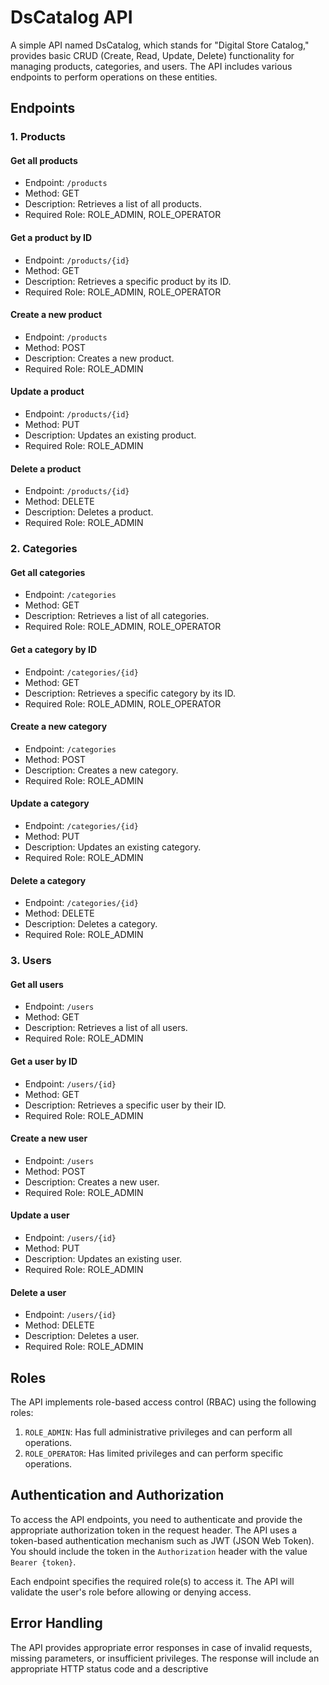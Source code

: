 # DsCatalog API

A simple API named DsCatalog, which stands for "Digital Store Catalog," provides basic CRUD (Create, Read, Update, Delete) functionality for managing products, categories, and users. The API includes various endpoints to perform operations on these entities.

## Endpoints

### 1. Products

#### Get all products

- Endpoint: `/products`
- Method: GET
- Description: Retrieves a list of all products.
- Required Role: ROLE_ADMIN, ROLE_OPERATOR

#### Get a product by ID

- Endpoint: `/products/{id}`
- Method: GET
- Description: Retrieves a specific product by its ID.
- Required Role: ROLE_ADMIN, ROLE_OPERATOR

#### Create a new product

- Endpoint: `/products`
- Method: POST
- Description: Creates a new product.
- Required Role: ROLE_ADMIN

#### Update a product

- Endpoint: `/products/{id}`
- Method: PUT
- Description: Updates an existing product.
- Required Role: ROLE_ADMIN

#### Delete a product

- Endpoint: `/products/{id}`
- Method: DELETE
- Description: Deletes a product.
- Required Role: ROLE_ADMIN

### 2. Categories

#### Get all categories

- Endpoint: `/categories`
- Method: GET
- Description: Retrieves a list of all categories.
- Required Role: ROLE_ADMIN, ROLE_OPERATOR

#### Get a category by ID

- Endpoint: `/categories/{id}`
- Method: GET
- Description: Retrieves a specific category by its ID.
- Required Role: ROLE_ADMIN, ROLE_OPERATOR

#### Create a new category

- Endpoint: `/categories`
- Method: POST
- Description: Creates a new category.
- Required Role: ROLE_ADMIN

#### Update a category

- Endpoint: `/categories/{id}`
- Method: PUT
- Description: Updates an existing category.
- Required Role: ROLE_ADMIN

#### Delete a category

- Endpoint: `/categories/{id}`
- Method: DELETE
- Description: Deletes a category.
- Required Role: ROLE_ADMIN

### 3. Users

#### Get all users

- Endpoint: `/users`
- Method: GET
- Description: Retrieves a list of all users.
- Required Role: ROLE_ADMIN

#### Get a user by ID

- Endpoint: `/users/{id}`
- Method: GET
- Description: Retrieves a specific user by their ID.
- Required Role: ROLE_ADMIN

#### Create a new user

- Endpoint: `/users`
- Method: POST
- Description: Creates a new user.
- Required Role: ROLE_ADMIN

#### Update a user

- Endpoint: `/users/{id}`
- Method: PUT
- Description: Updates an existing user.
- Required Role: ROLE_ADMIN

#### Delete a user

- Endpoint: `/users/{id}`
- Method: DELETE
- Description: Deletes a user.
- Required Role: ROLE_ADMIN

## Roles

The API implements role-based access control (RBAC) using the following roles:

1. `ROLE_ADMIN`: Has full administrative privileges and can perform all operations.
2. `ROLE_OPERATOR`: Has limited privileges and can perform specific operations.

## Authentication and Authorization

To access the API endpoints, you need to authenticate and provide the appropriate authorization token in the request header. The API uses a token-based authentication mechanism such as JWT (JSON Web Token). You should include the token in the `Authorization` header with the value `Bearer {token}`.

Each endpoint specifies the required role(s) to access it. The API will validate the user's role before allowing or denying access.

## Error Handling

The API provides appropriate error responses in case of invalid requests, missing parameters, or insufficient privileges. The response will include an appropriate HTTP status code and a descriptive
